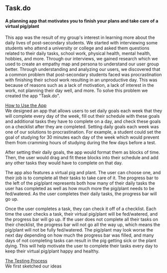 ## Task.do

#### A planning app that motivates you to finish your plans and take care of a virtual pig/plant

This app was the result of my group's interest in learning more about the daily lives of post-secondary students. We started with interviewing some students who attend a university or college and asked them questions related to their daily tasks, school work, physical health, mental health, hobbies, and more. Through our interviews, we gained research which we used to create an empathy map and persona to understand our user group better. Through understanding and analyzing our users, we discovered that a common problem that post-secondary students faced was procrastination with finishing their school work resulting in an unproductive day. This was because of reasons such as a lack of motivation, a lack of interest in the work, not planning their day well, and more. To solve this problem we created the app "Task.do".

<u>How to Use the App</u> <br />
We designed an app that allows users to set daily goals each week that they will complete every day of the week, fill out their schedule with these goals and additional tasks they have to complete on a day, and check these goals on a checklist after they are completed. Setting daily goals each week was one of our solutions to procrastination. For example, a student could set the goal of studying for 30 minutes each day of the week which would prevent them from cramming hours of studying during the few days before a test.

After setting their daily goals, the app would format them as blocks of time. Then, the user would drag and fit these blocks into their schedule and add any other tasks they would have to complete on that day.

The app also features a virtual pig and plant. The user can choose one, and their job is to complete all their tasks to take care of it. The progress bar to the left of the pig/plant represents both how many of their daily tasks the user has completed as well as how much more the pig/plant needs to be fed/watered. As the user completes their daily tasks, the progress bar will go up.

Once the user completes a task, they can check it off of a checklist. Each time the user checks a task, their virtual pig/plant will be fed/watered, and the progress bar will go up. If the user does not complete all their tasks on their checklist, the progress bar will not go all the way up, which means the pig/plant will not be fully fed/watered. The pig/plant may look worse the next day depending on how much the progress bar was filled, and many days of not completing tasks can result in the pig getting sick or the plant dying. This will help motivate the user to complete their tasks every day to keep their virtual pig/plant happy and healthy.

<u>The Testing Process</u> <br />
We first sketched our ideas 